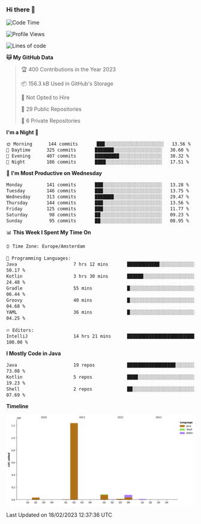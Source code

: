 ### Hi there 👋


<!--START_SECTION:waka-->
![Code Time](http://img.shields.io/badge/Code%20Time-3%2C021%20hrs%2057%20mins-blue)

![Profile Views](http://img.shields.io/badge/Profile%20Views-1-blue)

![Lines of code](https://img.shields.io/badge/From%20Hello%20World%20I%27ve%20Written-1%20Million%20lines%20of%20code-blue)

**🐱 My GitHub Data** 

> 🏆 400 Contributions in the Year 2023
 > 
> 📦 156.3 kB Used in GitHub's Storage 
 > 
> 🚫 Not Opted to Hire
 > 
> 📜 29 Public Repositories 
 > 
> 🔑 6 Private Repositories  
 > 
**I'm a Night 🦉** 

```text
🌞 Morning      144 commits       ███░░░░░░░░░░░░░░░░░░░░░░   13.56 % 
🌆 Daytime      325 commits       ███████░░░░░░░░░░░░░░░░░░   30.60 % 
🌃 Evening      407 commits       █████████░░░░░░░░░░░░░░░░   38.32 % 
🌙 Night        186 commits       ████░░░░░░░░░░░░░░░░░░░░░   17.51 % 

```
📅 **I'm Most Productive on Wednesday** 

```text
Monday         141 commits       ███░░░░░░░░░░░░░░░░░░░░░░   13.28 % 
Tuesday        146 commits       ███░░░░░░░░░░░░░░░░░░░░░░   13.75 % 
Wednesday      313 commits       ███████░░░░░░░░░░░░░░░░░░   29.47 % 
Thursday       144 commits       ███░░░░░░░░░░░░░░░░░░░░░░   13.56 % 
Friday         125 commits       ███░░░░░░░░░░░░░░░░░░░░░░   11.77 % 
Saturday        98 commits       ██░░░░░░░░░░░░░░░░░░░░░░░   09.23 % 
Sunday          95 commits       ██░░░░░░░░░░░░░░░░░░░░░░░   08.95 % 

```


📊 **This Week I Spent My Time On** 

```text
⌚︎ Time Zone: Europe/Amsterdam

💬 Programming Languages: 
Java                     7 hrs 12 mins       ████████████░░░░░░░░░░░░░   50.17 % 
Kotlin                   3 hrs 30 mins       ██████░░░░░░░░░░░░░░░░░░░   24.48 % 
Gradle                   55 mins             █░░░░░░░░░░░░░░░░░░░░░░░░   06.44 % 
Groovy                   40 mins             █░░░░░░░░░░░░░░░░░░░░░░░░   04.68 % 
YAML                     36 mins             █░░░░░░░░░░░░░░░░░░░░░░░░   04.25 % 

🔥 Editors: 
IntelliJ                 14 hrs 21 mins      █████████████████████████   100.00 % 

```

**I Mostly Code in Java** 

```text
Java                     19 repos            ██████████████████░░░░░░░   73.08 % 
Kotlin                   5 repos             ████░░░░░░░░░░░░░░░░░░░░░   19.23 % 
Shell                    2 repos             ██░░░░░░░░░░░░░░░░░░░░░░░   07.69 % 

```


**Timeline**

![Chart not found](https://raw.githubusercontent.com/powercasgamer/powercasgamer/master/charts/bar_graph.png) 


 Last Updated on 18/02/2023 12:37:36 UTC
<!--END_SECTION:waka-->
